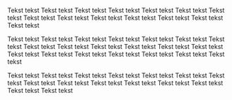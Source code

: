 Tekst tekst Tekst tekst  Tekst tekst  Tekst tekst
Tekst tekst Tekst tekst  Tekst tekst  Tekst tekst  Tekst tekst 
Tekst tekst Tekst tekst  Tekst tekst  Tekst tekst  Tekst tekst 

Tekst tekst Tekst tekst  Tekst tekst  Tekst tekst  Tekst tekst 
Tekst tekst Tekst tekst  Tekst tekst  Tekst tekst  Tekst tekst 
Tekst tekst Tekst tekst  Tekst tekst  Tekst tekst  Tekst tekst 
Tekst tekst Tekst tekst  Tekst tekst  Tekst tekst  Tekst tekst 

Tekst tekst Tekst tekst  Tekst tekst  Tekst tekst  Tekst tekst 
Tekst tekst Tekst tekst  Tekst tekst  Tekst tekst  Tekst tekst 
Tekst tekst Tekst tekst  Tekst tekst  Tekst tekst  Tekst tekst 
